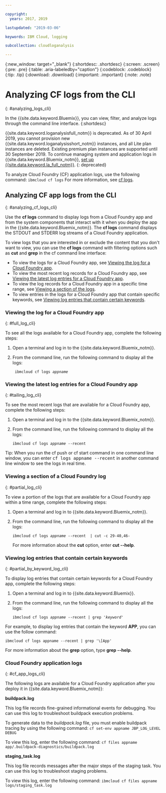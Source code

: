 ```yaml
---

copyright:
  years: 2017, 2019

lastupdated: "2019-03-06"

keywords: IBM Cloud, logging

subcollection: cloudloganalysis

---
```


{:new_window: target="_blank"}
{:shortdesc: .shortdesc}
{:screen: .screen}
{:pre: .pre}
{:table: .aria-labeledby="caption"}
{:codeblock: .codeblock}
{:tip: .tip}
{:download: .download}
{:important: .important}
{:note: .note}


# Analyzing CF logs from the CLI
{: #analyzing_logs_cli}

In the {{site.data.keyword.Bluemix}}, you can view, filter, and analyze logs through the command line interface. 
{:shortdesc}

{{site.data.keyword.loganalysisfull_notm}} is deprecated. As of 30 April 2019, you cannot provision new {{site.data.keyword.loganalysisshort_notm}} instances, and all Lite plan instances are deleted. Existing premium plan instances are supported until 30 September 2019. To continue managing system and application logs in {{site.data.keyword.Bluemix_notm}}, [set up {{site.data.keyword.la_full_notm}}](/docs/services/Log-Analysis-with-LogDNA?topic=LogDNA-getting-started#getting-started).
{: deprecated}

To analyze Cloud Foundry (CF) application logs, use the following command: `ibmcloud cf logs`
For more information, see [cf logs](/docs/cli/reference/ibmcloud?topic=cloud-cli-cf#cf_logs).


## Analyzing CF app logs from the CLI
{: #analyzing_cf_logs_cli}

Use the **cf logs** command to display logs from a Cloud Foundry app and from the system components that interact with it when you deploy the app in the {{site.data.keyword.Bluemix_notm}}. The **cf logs** command displays the STDOUT and STDERR log streams of a Cloud Foundry application.

To view logs that you are interested in or exclude the content that you don't want to view, you can use the **cf logs** command with filtering options such as **cut** and **grep** in the cf command line interface:

* To view the logs for a Cloud Foundry app, see [Viewing the log for a Cloud Foundry app](/docs/services/CloudLogAnalysis/cfapps?topic=cloudloganalysis-analyzing_logs_cli#full_log_cli).
* To view the most recent log records for a Cloud Foundry app, see [Viewing the latest log entries for a Cloud Foundry app](/docs/services/CloudLogAnalysis/cfapps?topic=cloudloganalysis-analyzing_logs_cli#tailing_log_cli).
* To view the log records for a Cloud Foundry app in a specific time range, see [Viewing a section of the logs](/docs/services/CloudLogAnalysis/cfapps?topic=cloudloganalysis-analyzing_logs_cli#partial_log_cli).
* To view entries in the logs for a Cloud Foundry app that contain specific keywords, see [Viewing log entries that contain certain keywords](logging_view_cli.html#partial_by_keyword_log_cli).


### Viewing the log for a Cloud Foundry app
{: #full_log_cli}

To see all the logs available for a Cloud Foundry app, complete the following steps:

1. Open a terminal and log in to the {{site.data.keyword.Bluemix_notm}}.

2. From the command line, run the following command to display all the logs:

   <pre class="pre screen"><code> ibmcloud cf logs <var class="keyword varname">appname</var></code></pre>
   
   
### Viewing the latest log entries for a Cloud Foundry app
{: #tailing_log_cli}

To see the most recent logs that are available for a Cloud Foundry app, complete the following steps:

1. Open a terminal and log in to the {{site.data.keyword.Bluemix_notm}}.

2. From the command line, run the following command to display all the logs:

     <pre class="pre screen"><code>ibmcloud cf logs <var class="keyword varname">appname</var> --recent</code></pre>

<div class="note tip"><span class="tiptitle">Tip:</span> When you run the <span class="keyword cmdname">cf push</span> or <span class="keyword cmdname">cf start</span> command in one command line window, you can enter <samp class="ph codeph">cf
logs appname --recent</samp> in another command line window to see the logs in real time. </div>


### Viewing a section of a Cloud Foundry log
{: #partial_log_cli}

To view a portion of the logs that are available for a Cloud Foundry app within a time range, complete the following steps:

1. Open a terminal and log in to {{site.data.keyword.Bluemix_notm}}.

2. From the command line, run the following command to display all the logs:

    <pre class="pre screen"><code>ibmcloud cf logs <var class="keyword varname">appname</var> --recent  | cut -c 29-40,46-</code></pre>
    
    For more information about the **cut** option, enter **cut --help**.


### Viewing log entries that contain certain keywords
{: #partial_by_keyword_log_cli}

To display log entries that contain certain keywords for a Cloud Foundry app, complete the following steps:

1. Open a terminal and log in to {{site.data.keyword.Bluemix}}.

2. From the command line, run the following command to display all the logs:

    <pre class="pre screen"><code>ibmcloud cf logs <var class="keyword varname">appname</var> --recent | grep '<var class="keyword varname">keyword</var>'</code></pre>
    

For example, to display log entries that contain the keyword **APP**, you can use the follow command:

<pre class="pre screen"><code>ibmcloud cf logs appname --recent | grep '\[App'</code></pre>

For more information about the **grep** option, type **grep --help**.


### Cloud Foundry application logs
{: #cf_app_logs_cli}

The following logs are available for a Cloud Foundry application after you deploy it in {{site.data.keyword.Bluemix_notm}}:

**buildpack.log**

This log file records fine-grained informational events for debugging. You can  use this log to troubleshoot buildpack execution problems.

To generate data to the *buildpack.log* file, you must enable buildpack tracing by using the following command: `cf set-env appname JBP_LOG_LEVEL DEBUG`
   
To view this log, enter the following command: `cf files appname app/.buildpack-diagnostics/buildpack.log`


**staging_task.log**

This log file records messages after the major steps of the staging task. You can use this log to troubleshoot staging problems.

To view this log, enter the following command: `ibmcloud cf files appname logs/staging_task.log`




